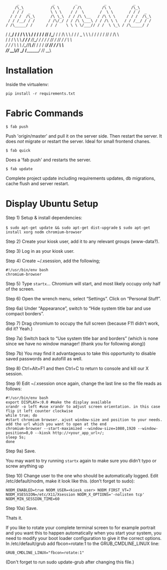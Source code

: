          _               _         _            _            _
        /\_\            /\ \      / /\         /\ \         /\_\
       / / /  _         \ \ \    / /  \       /  \ \       / / /  _
      / / /  /\_\       /\ \_\  / / /\ \__   / /\ \ \     / / /  /\_\
     / / /__/ / /      / /\/_/ / / /\ \___\ / / /\ \ \   / / /__/ / /
    / /\_____/ /      / / /    \ \ \ \/___// / /  \ \_\ / /\_____/ /
   / /\_______/      / / /      \ \ \     / / /   / / // /\_______/
  / / /\ \ \        / / /   _    \ \ \   / / /   / / // / /\ \ \
 / / /  \ \ \   ___/ / /__ /_/\__/ / /  / / /___/ / // / /  \ \ \
/ / /    \ \ \ /\__\/_/___\\ \/___/ /  / / /____\/ // / /    \ \ \
\/_/      \_\_\\/_________/ \_____\/   \/_________/ \/_/      \_\_\


Installation
============

Inside the virtualenv:

    pip install -r requirements.txt


Fabric Commands
===============

`$ fab push`

  Push 'origin/master' and pull it on the server side. Then restart the
  server. It does *not* migrate or restart the server. Ideal for small
  frontend chanes.

`$ fab quick`

  Does a 'fab push' and restarts the server.

`$ fab update`

  Complete project update including requirements updates, db migrations,
  cache flush and server restart.


Display Ubuntu Setup
====================

Step 1) Setup & install dependencies:

`$ sudo apt-get update && sudo apt-get dist-upgrade`
`$ sudo apt-get install xorg nodm chromium-browser`

Step 2) Create your kiosk user, add it to any relevant groups (www-data?).

Step 3) Log in as your kiosk user.

Step 4) Create ~/.xsession, add the following;

```
#!/usr/bin/env bash
chromium-browser
```

Step 5) Type `startx`… Chromium will start, and most likely occupy only half of the screen.

Step 6) Open the wrench menu, select “Settings”. Click on “Personal Stuff”.

Step 6a) Under “Appearance”, switch to “Hide system title bar and use compact borders”.

Step 7) Drag chromium to occupy the full screen (because F11 didn’t work, did it? Yeah.)

Step 7a) Switch back to “Use system title bar and borders” (which is none since we have no window manager! (thank you for following along))

Step 7b) You may find it advantageous to take this opportunity to disable saved passwords and autofill as well.

Step 8) Ctrl+Alt+F1 and then Ctrl+C to return to console and kill our X session.

Step 9) Edit ~/.xsession once again, change the last line so the file reads as follows:

```
#!/usr/bin/env bash
export DISPLAY=:0.0 #make the display available
xrandr -o left #use xrandr to adjust screen orientation. in this case flip it left counter clockwise
while true; do
#start chromium browser. ajust window-size and position to your needs. add the url which you want to open at the end
chromium-browser --start-maximized --window-size=1080,1920 --window-position=0,0 --kiosk http://<your_app_url>/;
sleep 5s;
done
```

Step 9a) Save.

You may want to try running `startx` again to make sure you didn’t typo or screw anything up


Step 10) Change user to the one who should be automatically logged. Edit /etc/default/nodm, make it look like this. (don’t forget to sudo):

`
NODM_ENABLED=true
NODM_USER=<kiosk_user>
NODM_FIRST_VT=7
NODM_XSESSION=/etc/X11/Xsession
NODM_X_OPTIONS='-nolisten tcp'
NODM_MIN_SESSION_TIME=60
`

Step 10a) Save.

Thats it.


If you like to rotate your complete terminal screen to for example portrait and you want this to happen automatically when you start your system, you need to modify your boot loader configuration to give it the correct options. In /etc/default/grub add fbcon=rotate:1 to the GRUB_CMDLINE_LINUX line:

`
GRUB_CMDLINE_LINUX="fbcon=rotate:1"
`

(Don't forget to run sudo update-grub after changing this file.)

